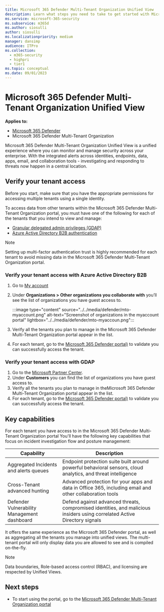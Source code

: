 ```yaml
---
title: Microsoft 365 Defender Multi-Tenant Organization Unified View 
description: Learn what steps you need to take to get started with Microsoft 365 Defender Multi-Tenant Organization Unified View 
ms.service: microsoft-365-security
ms.subservice: m365d
ms.author: siosulli
author: siosulli
ms.localizationpriority: medium
manager: dansimp
audience: ITPro
ms.collection: 
  - m365-security
  - highpri
  - tier1
ms.topic: conceptual
ms.date: 09/01/2023
---
```


# Microsoft 365 Defender Multi-Tenant Organization Unified View

**Applies to:**

- [Microsoft 365 Defender](https://go.microsoft.com/fwlink/?linkid=2118804)
- Microsoft 365 Defender Multi-Tenant Organization

Microsoft 365 Defender Multi-Tenant Organization Unified View is a unified experience where you can monitor and manage security across your enterprise. With the integrated alerts across identities, endpoints, data, apps, email, and collaboration tools - investigating and responding to threats now happen in a central location.

## Verify your tenant access

Before you start, make sure that you have the appropriate permissions for accessing multiple tenants using a single identity.

To access data from other tenants within the Microsoft 365 Defender Multi-Tenant Organization portal, you must have one of the following for each of the tenants that you intend to view and manage:

- [Granular delegated admin privileges (GDAP)](partner-center/gdap-introduction)
- [Azure Active Directory B2B authentication](/azure/active-directory/external-identities/what-is-b2b)

>[!Note]
> Setting up multi-factor authentication trust is highly recommended for each tenant to avoid missing data in the Microsoft 365 Defender Multi-Tenant Organization portal.

### Verify your tenant access with Azure Active Directory B2B

1. Go to [My account](https://myaccount.microsoft.com/organizations)
2. Under **Organizations > Other organizations you collaborate with** you’ll see the list of organizations you have guest access to.

   :::image type="content" source="../../media/defender/mto-myaccount.png" alt-text="Screenshot of organizations in the myaccount portal" lightbox="../../media/defender/mto-myaccoun.png":::

3. Verify all the tenants you plan to manage in the Microsoft 365 Defender Multi-Tenant Organization portal appear in the list.
4. For each tenant, go to the [Microsoft 365 Defender portal)](https://security.microsoft.com/?tid=tenant_id) to validate you can successfully access the tenant.

### Verify your tenant access with GDAP

1. Go to the [Microsoft Partner Center](https://partner.microsoft.com/commerce/granularadminaccess/list).
2. Under **Customers** you can find the list of organizations you have guest access to.
3. Verify all the tenants you plan to manage in theMicrosoft 365 Defender Multi-Tenant Organization portal appear in the list.
4. For each tenant, go to the [Microsoft 365 Defender portal)](https://security.microsoft.com/?tid=tenant_id) to validate you can successfully access the tenant.

## Key capabilities

For each tenant you have access to in the Microsoft 365 Defender Multi-Tenant Organization portal You'll have the following key capabilities that focus on incident investigation flow and posture management:

| Capability | Description |
| ------ | ------ |
| Aggregated Incidents and alerts queues | Endpoint protection suite built around powerful behavioral sensors, cloud analytics, and threat intelligence |
| Cross-Tenant advanced hunting| Advanced protection for your apps and data in Office 365, including email and other collaboration tools |
| Defender Vulnerability Management dashboard | Defend against advanced threats, compromised identities, and malicious insiders using correlated Active Directory signals |

It offers the same experience as the Microsoft 365 Defender portal, as well as aggregating all the tenants you manage into unified views. The multi-tenant portal will only display data you are allowed to see and is compiled on-the-fly.

>[!Note]
> Data boundaries, Role-based access control (RBAC), and licensing are respected by Unified Views.

## Next steps

- To start using the portal, go to the [Microsoft 365 Defender Multi-Tenant Organization portal](https://mto.security.microsoft.com)
